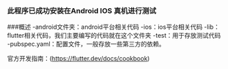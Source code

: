 ### 此程序已成功安装在Android IOS 真机进行测试

###概述
-android文件夹：android平台相关代码
-ios：ios平台相关代码
-lib：flutter相关代码，我们主要编写的代码就在这个文件夹
-test：用于存放测试代码
-pubspec.yaml：配置文件，一般存放一些第三方的依赖。


官方开发指南：(https://flutter.dev/docs/cookbook)
